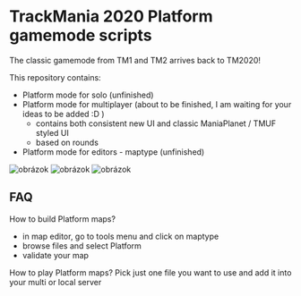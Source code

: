 # TrackMania 2020 Platform gamemode scripts

The classic gamemode from TM1 and TM2 arrives back to TM2020!

This repository contains:
- Platform mode for solo (unfinished)
- Platform mode for multiplayer (about to be finished, I am waiting for your ideas to be added :D )
   - contains both consistent new UI and classic ManiaPlanet / TMUF styled UI
   - based on rounds
- Platform mode for editors - maptype (unfinished)

![obrázok](https://user-images.githubusercontent.com/74670743/199116502-93515c9d-297c-4632-bd8d-05a0c9e2dd49.png)
![obrázok](https://user-images.githubusercontent.com/74670743/199111136-7669bbd8-b213-4303-8888-10e410c02139.png)
![obrázok](https://user-images.githubusercontent.com/74670743/199110596-9a60f582-aefe-46b1-9ac7-c6147d3139c1.png)

## FAQ

How to build Platform maps?
- in map editor, go to tools menu and click on maptype
- browse files and select Platform
- validate your map

How to play Platform maps? Pick just one file you want to use and add it into your multi or local server

